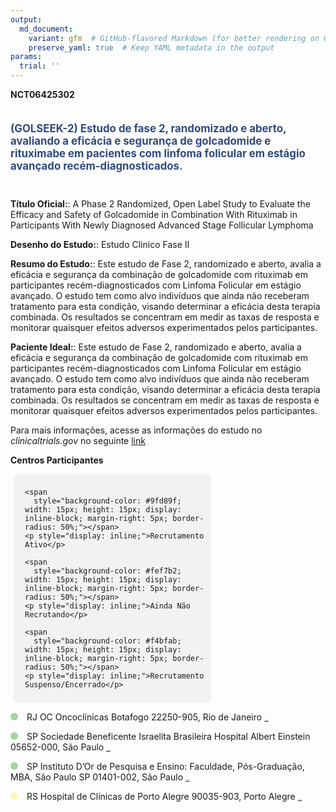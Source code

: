```yaml
---
output: 
  md_document:
    variant: gfm  # GitHub-flavored Markdown (for better rendering on GitHub)
    preserve_yaml: true  # Keep YAML metadata in the output
params:
  trial: ''
---
```


**NCT06425302**

<div style="padding: 5px 5px 5px 0px; font-size: 1.20em; font-weight: bold; color: #2E4A7F; text-align: left; margin-bottom: 20px">

(GOLSEEK-2) Estudo de fase 2, randomizado e aberto, avaliando a eficácia
e segurança de golcadomide e rituximabe em pacientes com linfoma
folicular em estágio avançado recém-diagnosticados.

</div>

**Título Oficial:**: A Phase 2 Randomized, Open Label Study to Evaluate
the Efficacy and Safety of Golcadomide in Combination With Rituximab in
Participants With Newly Diagnosed Advanced Stage Follicular Lymphoma

**Desenho do Estudo:**: Estudo Clinico Fase II

**Resumo do Estudo:**: Este estudo de Fase 2, randomizado e aberto,
avalia a eficácia e segurança da combinação de golcadomide com rituximab
em participantes recém-diagnosticados com Linfoma Folicular em estágio
avançado. O estudo tem como alvo indivíduos que ainda não receberam
tratamento para esta condição, visando determinar a eficácia desta
terapia combinada. Os resultados se concentram em medir as taxas de
resposta e monitorar quaisquer efeitos adversos experimentados pelos
participantes.

**Paciente Ideal:**: Este estudo de Fase 2, randomizado e aberto, avalia
a eficácia e segurança da combinação de golcadomide com rituximab em
participantes recém-diagnosticados com Linfoma Folicular em estágio
avançado. O estudo tem como alvo indivíduos que ainda não receberam
tratamento para esta condição, visando determinar a eficácia desta
terapia combinada. Os resultados se concentram em medir as taxas de
resposta e monitorar quaisquer efeitos adversos experimentados pelos
participantes.

Para mais informações, acesse as informações do estudo no
*clinicaltrials.gov* no seguinte
[link](https://clinicaltrials.gov/ct2/show/NCT06425302)

**Centros Participantes**

<div style="margin-bottom: 8px; margin-left: 5px; padding: 8px; max-width: 300px; background-color: #f3f2f1; border-radius: 8px;">

<div style="margin-left: 10px;">

    <span 
      style="background-color: #9fd89f; width: 15px; height: 15px; display: inline-block; margin-right: 5px; border-radius: 50%;"></span>
    <p style="display: inline;">Recrutamento Ativo</p>

</div>

<div style="margin-left: 10px;">

    <span 
      style="background-color: #fef7b2; width: 15px; height: 15px; display: inline-block; margin-right: 5px; border-radius: 50%;"></span>
    <p style="display: inline;">Ainda Não Recrutando</p>

</div>

<div style="margin-left: 10px;">

    <span 
      style="background-color: #f4bfab; width: 15px; height: 15px; display: inline-block; margin-right: 5px; border-radius: 50%;"></span>
    <p style="display: inline;">Recrutamento Suspenso/Encerrado</p>

</div>

</div>

<span style="display: inline-block; width: 12px; height: 12px; border-radius: 50%; margin-right: 10px; padding-bottom: 0px; background-color: #9fd89f;"></span>
RJ OC Oncoclínicas Botafogo 22250-905, Rio de Janeiro
<span style="color: #2E4A7F; text-decoration: none; font-weight: 500; font-size: 0.8">[REPORTAR
ERRO](https://flazar.shinyapps.io/formsapp?study_nct_id=NCT06425302&location_id=CENTRODETRATAMENTODETUMORESBOTAFOGOPARAONCOCLINICASRIODEJANEIROSARIODEJANEIRO22250905BRAZIL&location_full_name=OC%20Oncocl%C3%ADnicas%20Botafogo%2C%2022250-905%2C%20Rio%20de%20Janeiro&form_type=Reportar%20Erro)</span>

<span style="display: inline-block; width: 12px; height: 12px; border-radius: 50%; margin-right: 10px; padding-bottom: 0px; background-color: #9fd89f;"></span>
SP Sociedade Beneficente Israelita Brasileira Hospital Albert Einstein
05652-000, São Paulo
<span style="color: #2E4A7F; text-decoration: none; font-weight: 500; font-size: 0.8">[REPORTAR
ERRO](https://flazar.shinyapps.io/formsapp?study_nct_id=NCT06425302&location_id=SOCIEDADEBENEFICENTEISRAELITABRASILEIRAHOSPITALALBERTEINSTEINSAOPAULO05652900BRAZIL&location_full_name=Sociedade%20Beneficente%20Israelita%20Brasileira%20Hospital%20Albert%20Einstein%2C%2005652-000%2C%20S%C3%A3o%20Paulo&form_type=Reportar%20Erro)</span>

<span style="display: inline-block; width: 12px; height: 12px; border-radius: 50%; margin-right: 10px; padding-bottom: 0px; background-color: #9fd89f;"></span>
SP Instituto D’Or de Pesquisa e Ensino: Faculdade, Pós-Graduação, MBA,
São Paulo SP 01401-002, São Paulo
<span style="color: #2E4A7F; text-decoration: none; font-weight: 500; font-size: 0.8">[REPORTAR
ERRO](https://flazar.shinyapps.io/formsapp?study_nct_id=NCT06425302&location_id=INSTITUTODORDEPESQUISAEENSINOIDORSAOPAULO04543000BRAZIL&location_full_name=Instituto%20D%27Or%20de%20Pesquisa%20e%20Ensino%3A%20Faculdade%2C%20P%C3%B3s-Gradua%C3%A7%C3%A3o%2C%20MBA%2C%20S%C3%A3o%20Paulo%20SP%2C%2001401-002%2C%20S%C3%A3o%20Paulo&form_type=Reportar%20Erro)</span>

<span style="display: inline-block; width: 12px; height: 12px; border-radius: 50%; margin-right: 10px; padding-bottom: 0px; background-color: #fef7b2;"></span>
RS Hospital de Clínicas de Porto Alegre 90035-903, Porto Alegre
<span style="color: #2E4A7F; text-decoration: none; font-weight: 500; font-size: 0.8">[REPORTAR
ERRO](https://flazar.shinyapps.io/formsapp?study_nct_id=NCT06425302&location_id=LOCALINSTITUTION0061PORTOALEGRERIOGRANDEDOSUL90035903BRAZIL&location_full_name=Hospital%20de%20Cl%C3%ADnicas%20de%20Porto%20Alegre%2C%2090035-903%2C%20Porto%20Alegre&form_type=Reportar%20Erro)</span>

